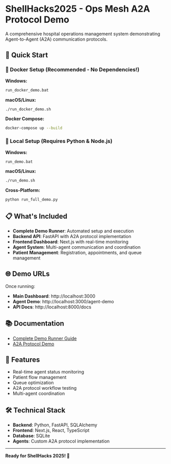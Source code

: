# ShellHacks2025 - Ops Mesh A2A Protocol Demo

A comprehensive hospital operations management system demonstrating Agent-to-Agent (A2A) communication protocols.

## 🚀 Quick Start

### 🐳 Docker Setup (Recommended - No Dependencies!)

**Windows:**
```cmd
run_docker_demo.bat
```

**macOS/Linux:**
```bash
./run_docker_demo.sh
```

**Docker Compose:**
```bash
docker-compose up --build
```

### 🔧 Local Setup (Requires Python & Node.js)

**Windows:**
```cmd
run_demo.bat
```

**macOS/Linux:**
```bash
./run_demo.sh
```

**Cross-Platform:**
```bash
python run_full_demo.py
```

## 📋 What's Included

- **Complete Demo Runner**: Automated setup and execution
- **Backend API**: FastAPI with A2A protocol implementation
- **Frontend Dashboard**: Next.js with real-time monitoring
- **Agent System**: Multi-agent communication and coordination
- **Patient Management**: Registration, appointments, and queue management

## 🌐 Demo URLs

Once running:
- **Main Dashboard**: http://localhost:3000
- **Agent Demo**: http://localhost:3000/agent-demo
- **API Docs**: http://localhost:8000/docs

## 📚 Documentation

- [Complete Demo Runner Guide](DEMO_RUNNER_README.md)
- [A2A Protocol Demo](A2A_DEMO_README.md)

## 🎯 Features

- Real-time agent status monitoring
- Patient flow management
- Queue optimization
- A2A protocol workflow testing
- Multi-agent coordination

## 🛠️ Technical Stack

- **Backend**: Python, FastAPI, SQLAlchemy
- **Frontend**: Next.js, React, TypeScript
- **Database**: SQLite
- **Agents**: Custom A2A protocol implementation

---

**Ready for ShellHacks 2025! 🎉**
